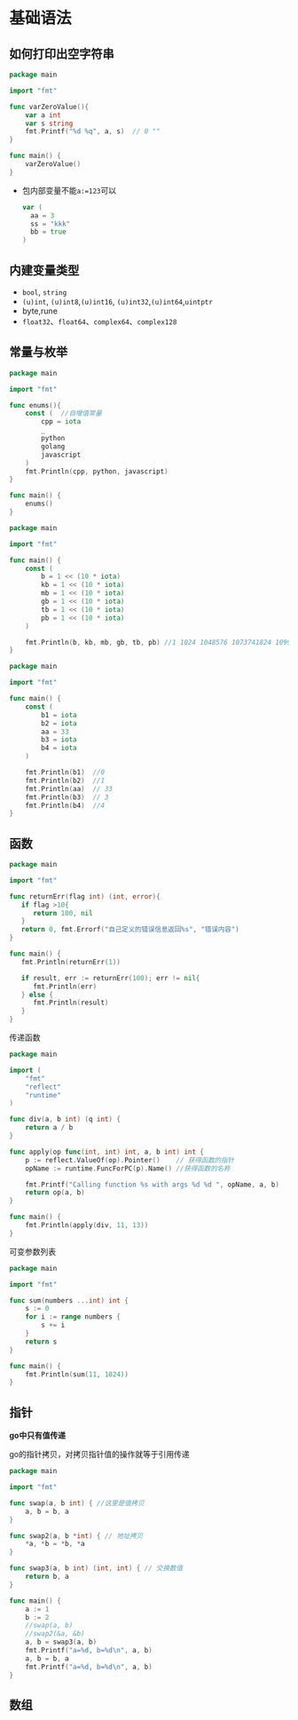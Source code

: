 # 基础语法

## 如何打印出空字符串

`````go
package main

import "fmt"

func varZeroValue(){
	var a int
	var s string
	fmt.Printf("%d %q", a, s)  // 0 ""
}

func main() {
	varZeroValue()
}
`````

* 包内部变量不能`a:=123`可以

  ````go
  var (
  	aa = 3
  	ss = "kkk"
  	bb = true
  )
  ````

## 内建变量类型

* `bool`, `string`
* `(u)int`, `(u)int8`,`(u)int16`, `(u)int32`,`(u)int64`,`uintptr`
* byte,rune
* `float32`、`float64`、`complex64`、`complex128`

## 常量与枚举

`````go
package main

import "fmt"

func enums(){
	const (  //自增值常量
		cpp = iota
		_
		python
		golang
		javascript
	)
	fmt.Println(cpp, python, javascript)
}

func main() {
	enums()
}
`````

````go
package main

import "fmt"

func main() {
	const (
		b = 1 << (10 * iota)
		kb = 1 << (10 * iota)
		mb = 1 << (10 * iota)
		gb = 1 << (10 * iota)
		tb = 1 << (10 * iota)
		pb = 1 << (10 * iota)
	)

	fmt.Println(b, kb, mb, gb, tb, pb) //1 1024 1048576 1073741824 1099511627776 1125899906842624
}
````

`````go
package main

import "fmt"

func main() {
	const (
		b1 = iota
		b2 = iota
		aa = 33
		b3 = iota
		b4 = iota
	)

	fmt.Println(b1)  //0
	fmt.Println(b2)  //1
	fmt.Println(aa)  // 33
	fmt.Println(b3)  // 3
	fmt.Println(b4)  //4
}
`````

## 函数

```go
package main

import "fmt"

func returnErr(flag int) (int, error){
   if flag >10{
      return 100, nil
   }
   return 0, fmt.Errorf("自己定义的错误信息返回%s", "错误内容")
}

func main() {
   fmt.Println(returnErr(1))

   if result, err := returnErr(100); err != nil{
      fmt.Println(err)
   } else {
      fmt.Println(result)
   }
}
```

传递函数

`````go
package main

import (
	"fmt"
	"reflect"
	"runtime"
)

func div(a, b int) (q int) {
	return a / b
}

func apply(op func(int, int) int, a, b int) int {
	p := reflect.ValueOf(op).Pointer()    // 获得函数的指针
	opName := runtime.FuncForPC(p).Name() //获得函数的名称

	fmt.Printf("Calling function %s with args %d %d ", opName, a, b)
	return op(a, b)
}

func main() {
	fmt.Println(apply(div, 11, 13))
}
`````

可变参数列表

`````go
package main

import "fmt"

func sum(numbers ...int) int {
	s := 0
	for i := range numbers {
		s += i
	}
	return s
}

func main() {
	fmt.Println(sum(11, 1024))
}
`````

## 指针

**go中只有值传递**

go的指针拷贝，对拷贝指针值的操作就等于引用传递

`````go
package main

import "fmt"

func swap(a, b int) { //这里是值拷贝
	a, b = b, a
}

func swap2(a, b *int) { // 地址拷贝
	*a, *b = *b, *a
}

func swap3(a, b int) (int, int) { // 交换数值
	return b, a
}

func main() {
	a := 1
	b := 2
	//swap(a, b)
	//swap2(&a, &b)
	a, b = swap3(a, b)
	fmt.Printf("a=%d, b=%d\n", a, b)
	a, b = b, a
	fmt.Printf("a=%d, b=%d\n", a, b)
}
`````

## 数组


